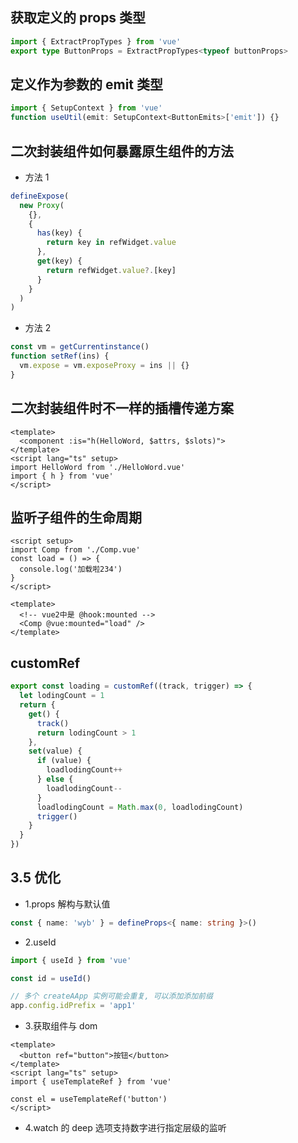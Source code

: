 ## 获取定义的 props 类型

```ts
import { ExtractPropTypes } from 'vue'
export type ButtonProps = ExtractPropTypes<typeof buttonProps>
```

## 定义作为参数的 emit 类型

```ts
import { SetupContext } from 'vue'
function useUtil(emit: SetupContext<ButtonEmits>['emit']) {}
```

## 二次封装组件如何暴露原生组件的方法

- 方法 1

```ts
defineExpose(
  new Proxy(
    {},
    {
      has(key) {
        return key in refWidget.value
      },
      get(key) {
        return refWidget.value?.[key]
      }
    }
  )
)
```

- 方法 2

```ts
const vm = getCurrentinstance()
function setRef(ins) {
  vm.expose = vm.exposeProxy = ins || {}
}
```

## 二次封装组件时不一样的插槽传递方案

```vue
<template>
  <component :is="h(HelloWord, $attrs, $slots)">
</template>
<script lang="ts" setup>
import HelloWord from './HelloWord.vue'
import { h } from 'vue'
</script>
```

## 监听子组件的生命周期

```vue
<script setup>
import Comp from './Comp.vue'
const load = () => {
  console.log('加载啦234')
}
</script>

<template>
  <!-- vue2中是 @hook:mounted -->
  <Comp @vue:mounted="load" />
</template>
```

## customRef

```ts
export const loading = customRef((track, trigger) => {
  let lodingCount = 1
  return {
    get() {
      track()
      return lodingCount > 1
    },
    set(value) {
      if (value) {
        loadlodingCount++
      } else {
        loadlodingCount--
      }
      loadlodingCount = Math.max(0, loadlodingCount)
      trigger()
    }
  }
})
```

## 3.5 优化

- 1.props 解构与默认值

```ts
const { name: 'wyb' } = defineProps<{ name: string }>()
```

- 2.useId

```ts
import { useId } from 'vue'

const id = useId()

// 多个 createAApp 实例可能会重复, 可以添加添加前缀
app.config.idPrefix = 'app1'
```

- 3.获取组件与 dom

```vue
<template>
  <button ref="button">按钮</button>
</template>
<script lang="ts" setup>
import { useTemplateRef } from 'vue'

const el = useTemplateRef('button')
</script>
```

- 4.watch 的 deep 选项支持数字进行指定层级的监听
